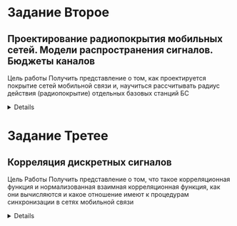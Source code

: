 # Задание Второе 
## Проектирование радиопокрытия мобильных сетей.  Модели распространения сигналов. Бюджеты каналов
Цель работы 
Получить представление о том, как проектируется покрытие сетей мобильной связи и, научиться рассчитывать радиус действия (радиопокрытие) отдельных 
базовых станций БС 
<details>
  График Зависимости входных потерь радиосигнала от растояния
<img src= "Image/Second1.png">
  
  Результаты вычислений
<img src= "Image/Second2.png">
</details>

# Задание Третее 
## Корреляция дискретных сигналов 
Цель Работы 
Получить представление о том, что такое корреляционная функция и нормализованная взаимная корреляционная функция, как они вычисляются и какое отношение 
имеют к процедурам синхронизации в сетях мобильной связи
<details>
  
  Результат вывода программы thirdLab.c в терминале
  
<img src= "Image/Third1.png">
  
  Результат вывода массивов a	= [0.3 0.2  -0.1 4.2 -2 1.5 0]; b = [0.3 4 -2.2 1.6 0.1 0.1 0.2] программы thirdLabSecond.py
  
<img src= "Image/Third2.png">

  Результат вывода Графика в котором b сдвинута на индекс максимального значения корреляции и график зависимости взаимной корреляции последовательностей от величины циклического сдвига
  
<img src= "Image/Third3.png">

  Результаты рассчетов корреляции и нормализованной корреляции
  
<img src= "Image/Third4.png">

</details>


